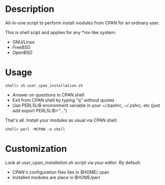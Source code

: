 Description
===========

All-in-one script to perform install modules from CPAN for an ordinary user.

This is shell scipt and applies for any *nix-like system:

* GNU/Linux
* FreeBSD
* OpenBSD


Usage
==========

```
shell> sh user_cpan_installation.sh
```

* Answer on questions in CPAN shell
* Exit from CPAN shell by typing "q" without quotes
* Use PERL5LIB environment variable in your ~/.bashrc, ~/.zshrc, etc (just add export PERL5LIB="...")

That's all. Install your modules as usual via CPAN shell:

```
shell> perl -MCPAN -e shell
```

Customization
=============

Look at *user_cpan_installation.sh* script via your editor. By default:

* CPAN's configuration files lies in $HOME/.cpan
* Installed modules are place in $HOME/perl
